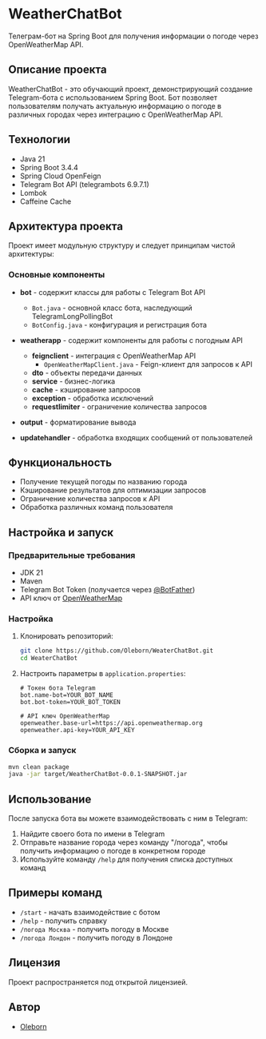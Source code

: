 # WeatherChatBot

Телеграм-бот на Spring Boot для получения информации о погоде через OpenWeatherMap API.

## Описание проекта

WeatherChatBot - это обучающий проект, демонстрирующий создание Telegram-бота с использованием Spring Boot. Бот позволяет пользователям получать актуальную информацию о погоде в различных городах через интеграцию с OpenWeatherMap API.

## Технологии

- Java 21
- Spring Boot 3.4.4
- Spring Cloud OpenFeign
- Telegram Bot API (telegrambots 6.9.7.1)
- Lombok
- Caffeine Cache

## Архитектура проекта

Проект имеет модульную структуру и следует принципам чистой архитектуры:

### Основные компоненты

- **bot** - содержит классы для работы с Telegram Bot API
  - `Bot.java` - основной класс бота, наследующий TelegramLongPollingBot
  - `BotConfig.java` - конфигурация и регистрация бота

- **weatherapp** - содержит компоненты для работы с погодным API
  - **feignclient** - интеграция с OpenWeatherMap API
    - `OpenWeatherMapClient.java` - Feign-клиент для запросов к API
  - **dto** - объекты передачи данных
  - **service** - бизнес-логика
  - **cache** - кэширование запросов
  - **exception** - обработка исключений
  - **requestlimiter** - ограничение количества запросов

- **output** - форматирование вывода

- **updatehandler** - обработка входящих сообщений от пользователей

## Функциональность

- Получение текущей погоды по названию города
- Кэширование результатов для оптимизации запросов
- Ограничение количества запросов к API
- Обработка различных команд пользователя

## Настройка и запуск

### Предварительные требования

- JDK 21
- Maven
- Telegram Bot Token (получается через [@BotFather](https://t.me/BotFather))
- API ключ от [OpenWeatherMap](https://openweathermap.org/api)

### Настройка

1. Клонировать репозиторий:
   ```bash
   git clone https://github.com/Oleborn/WeaterChatBot.git
   cd WeaterChatBot
   ```

2. Настроить параметры в `application.properties`:
   ```properties
   # Токен бота Telegram
   bot.name-bot=YOUR_BOT_NAME
   bot.bot-token=YOUR_BOT_TOKEN
   
   # API ключ OpenWeatherMap
   openweather.base-url=https://api.openweathermap.org
   openweather.api-key=YOUR_API_KEY
   ```

### Сборка и запуск

```bash
mvn clean package
java -jar target/WeatherChatBot-0.0.1-SNAPSHOT.jar
```

## Использование

После запуска бота вы можете взаимодействовать с ним в Telegram:

1. Найдите своего бота по имени в Telegram
2. Отправьте название города через команду "/погода", чтобы получить информацию о погоде в конкретном городе
3. Используйте команду `/help` для получения списка доступных команд

## Примеры команд

- `/start` - начать взаимодействие с ботом
- `/help` - получить справку
- `/погода Москва` - получить погоду в Москве
- `/погода Лондон` - получить погоду в Лондоне

## Лицензия

Проект распространяется под открытой лицензией.

## Автор

- [Oleborn](https://github.com/Oleborn)
